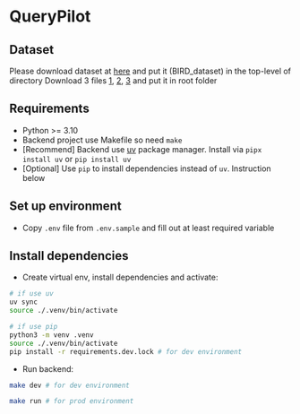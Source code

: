 # QueryPilot

## Dataset
Please download dataset at [here](https://drive.google.com/drive/folders/1ULVZNXlYoXFdZBoDg87rwTbGXiO11yFb?usp=sharing) and put it (BIRD_dataset) in the top-level of directory
Download 3 files [1](https://drive.google.com/file/d/1UmYvqLLxEoRsYnkde3rsnzEwEQn6I4xz/view?usp=sharing), [2](https://drive.google.com/file/d/1hAE7vK485lRaGZ521gZUabe4sa8JmRJf/view?usp=sharing), [3](https://drive.google.com/file/d/1wYj-zm7izgjuyBwJr8o-N_dmmSepB99P/view?usp=sharing) and put it in root folder

## Requirements

- Python >= 3.10
- Backend project use Makefile so need `make`
- [Recommend] Backend use [uv](https://docs.astral.sh/uv/) package manager. Install via `pipx install uv` or `pip install uv`
- [Optional] Use `pip` to install dependencies instead of `uv`. Instruction below

## Set up environment

- Copy `.env` file from `.env.sample` and fill out at least required variable

## Install dependencies

- Create virtual env, install dependencies and activate:

```bash
# if use uv
uv sync
source ./.venv/bin/activate

# if use pip
python3 -m venv .venv
source ./.venv/bin/activate
pip install -r requirements.dev.lock # for dev environment
```

- Run backend:

```bash
make dev # for dev environment

make run # for prod environment
```
